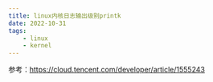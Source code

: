 ```yaml
---
title: linux内核日志输出级别printk
date: 2022-10-31
tags:
    - linux
    - kernel
---
```


参考：https://cloud.tencent.com/developer/article/1555243
